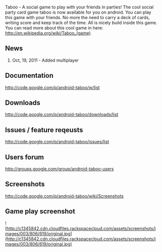 Taboo - A social game to play with your friends in parties!
The cool social party card game taboo is now available for you on android.
You can play this game with your friends.
No more the need to carry a deck of cards, writing score and keep track of the time.
All is nicely build inside this game.
You can read more about this cool game in here: http://en.wikipedia.org/wiki/Taboo_(game)

## News ##
  1. Oct, 19, 2011 - Added multiplayer

## Documentation ##
http://code.google.com/p/android-taboo/w/list

## Downloads ##
http://code.google.com/p/android-taboo/downloads/list

## Issues / feature reqeusts ##
http://code.google.com/p/android-taboo/issues/list

## Users forum ##
http://groups.google.com/group/android-taboo-users

## Screenshots ##
http://code.google.com/p/android-taboo/wiki/Screenshots

## Game play screenshot ##
![http://c1345842.cdn.cloudfiles.rackspacecloud.com/assets/screenshots/images/003/806/619/original.jpg](http://c1345842.cdn.cloudfiles.rackspacecloud.com/assets/screenshots/images/003/806/619/original.jpg)